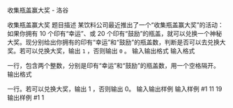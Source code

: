 



收集瓶盖赢大奖 - 洛谷














收集瓶盖赢大奖
题目描述
某饮料公司最近推出了一个“收集瓶盖赢大奖”的活动：如果你拥有 $10$ 个印有“幸运”、或 $20$ 个印有“鼓励”的瓶盖，就可以兑换一个神秘大奖。现分别给出你拥有的印有“幸运”和“鼓励”的瓶盖数，判断是否可以去兑换大奖。若可以兑换大奖，输出 `1` ，否则输出 `0` 。
输入输出格式
输入格式

一行，包含两个整数，分别是印有“幸运”和“鼓励”的瓶盖数，用一个空格隔开。
输出格式

一行。若可以兑换大奖，输出 $1$ ，否则输出 $0$。
输入输出样例
输入样例 #1
11 19
输出样例 #1
1







